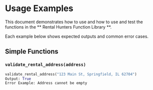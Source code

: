 # Usage Examples

This document demonstrates how to use and how to use and test the functions in the ** Rental Hunters Function Library **.

Each example below shows expected outputs and common error cases.

## Simple Functions

###  `validate_rental_address(address)`
```python
validate_rental_address("123 Main St, Springfield, IL 62704")
Output: True
Error Example: Address cannot be empty
